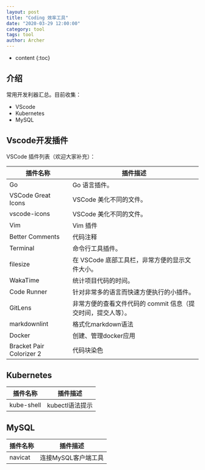 ```yaml
---
layout: post
title: "Coding 效率工具"
date: "2020-03-29 12:00:00"
category: tool
tags: tool
author: Archer
---
```

* content
{:toc}

## 介绍

常用开发利器汇总。目前收集：

- VScode
- Kubernetes
- MySQL




## Vscode开发插件

VSCode 插件列表（欢迎大家补充）：

|插件名称|插件描述|
|----|----|
|Go|Go 语言插件。|
|VSCode Great Icons|VSCode 美化不同的文件。|
|vscode-icons|VSCode 美化不同的文件。|
|Vim|Vim 插件|
|Better Comments|代码注释|
|Terminal|命令行工具插件。|
|filesize|在 VSCode 底部工具栏，非常方便的显示文件大小。|
|WakaTime|统计项目代码的时间。|
|Code Runner|针对非常多的语言而快速方便执行的小插件。|
|GitLens|非常方便的查看文件代码的 commit 信息（提交时间，提交人等）。|
|markdownlint|格式化markdown语法|
|Docker|创建、管理docker应用|
|Bracket Pair Colorizer 2|代码块染色|

## Kubernetes

|插件名称|插件描述|
|----|----|
|kube-shell|kubectl语法提示|

## MySQL

|插件名称|插件描述|
|----|----|
|navicat|连接MySQL客户端工具|
